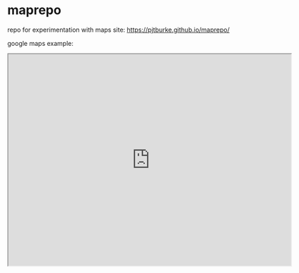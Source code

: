 # maprepo
repo for experimentation with maps
site:
https://pjtburke.github.io/maprepo/

google maps example:

<iframe src="https://www.google.com/maps/d/embed?mid=1Z2hnQ9fJrBsNrU3kxmCQ6zVYzaM" width="640" height="480"></iframe>
